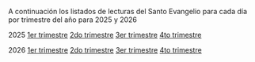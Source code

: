  
A continuación los listados de lecturas del Santo Evangelio para cada día por trimestre del año para 2025 y 2026

2025
[1er trimestre](evang2025tri1.csv)
[2do trimestre](evang2025tri2.csv)
[3er trimestre](evang2025tri3.csv)
[4to trimestre](evang2025tri4.csv)

2026
[1er trimestre](evang2026tri1.csv)
[2do trimestre](evang2026tri2.csv)
[3er trimestre](evang2026tri3.csv)
[4to trimestre](evang2026tri4.csv)

